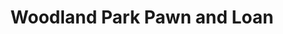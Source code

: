 ---
title: "Woodland Park Pawn and Loan"
url: /woodland-park/woodland-park-pawn-and-loan/
shop: Leiher
---